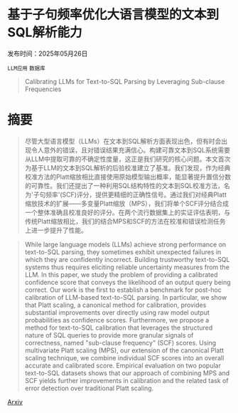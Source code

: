 # 基于子句频率优化大语言模型的文本到SQL解析能力

发布时间：2025年05月26日

`LLM应用` `数据库`

> Calibrating LLMs for Text-to-SQL Parsing by Leveraging Sub-clause Frequencies

# 摘要

> 尽管大型语言模型（LLMs）在文本到SQL解析方面表现出色，但有时会出现令人意外的错误，且对错误结果充满信心。构建可靠文本到SQL系统需要从LLM中提取可靠的不确定性度量，这正是我们研究的核心问题。本文首次为基于LLM的文本到SQL解析的后验校准建立了基准。我们发现，作为经典校准方法的Platt缩放相比直接使用原始模型输出概率，能显著提升置信分数的可靠性。我们还提出了一种利用SQL结构特性的文本到SQL校准方法，名为'子句频率'(SCF)评分，提供更精细的正确性信号。通过我们对经典Platt缩放技术的扩展——多变量Platt缩放（MPS），我们将单个SCF评分结合成一个整体准确且校准良好的评分。在两个流行数据集上的实证评估表明，与传统Platt缩放相比，我们的结合MPS和SCF的方法在校准和错误检测任务上进一步提升了性能。

> While large language models (LLMs) achieve strong performance on text-to-SQL parsing, they sometimes exhibit unexpected failures in which they are confidently incorrect. Building trustworthy text-to-SQL systems thus requires eliciting reliable uncertainty measures from the LLM. In this paper, we study the problem of providing a calibrated confidence score that conveys the likelihood of an output query being correct. Our work is the first to establish a benchmark for post-hoc calibration of LLM-based text-to-SQL parsing. In particular, we show that Platt scaling, a canonical method for calibration, provides substantial improvements over directly using raw model output probabilities as confidence scores. Furthermore, we propose a method for text-to-SQL calibration that leverages the structured nature of SQL queries to provide more granular signals of correctness, named "sub-clause frequency" (SCF) scores. Using multivariate Platt scaling (MPS), our extension of the canonical Platt scaling technique, we combine individual SCF scores into an overall accurate and calibrated score. Empirical evaluation on two popular text-to-SQL datasets shows that our approach of combining MPS and SCF yields further improvements in calibration and the related task of error detection over traditional Platt scaling.

[Arxiv](https://arxiv.org/abs/2505.23804)